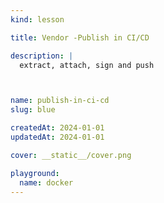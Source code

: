 ```yaml
---
kind: lesson

title: Vendor -Publish in CI/CD

description: |
  extract, attach, sign and push



name: publish-in-ci-cd
slug: blue

createdAt: 2024-01-01
updatedAt: 2024-01-01

cover: __static__/cover.png

playground:
  name: docker
---
```



